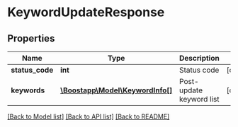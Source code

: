 # KeywordUpdateResponse

## Properties
Name | Type | Description | Notes
------------ | ------------- | ------------- | -------------
**status_code** | **int** | Status code | [optional] 
**keywords** | [**\Boostapp\Model\KeywordInfo[]**](KeywordInfo.md) | Post-update keyword list | [optional] 

[[Back to Model list]](../README.md#documentation-for-models) [[Back to API list]](../README.md#documentation-for-api-endpoints) [[Back to README]](../README.md)


